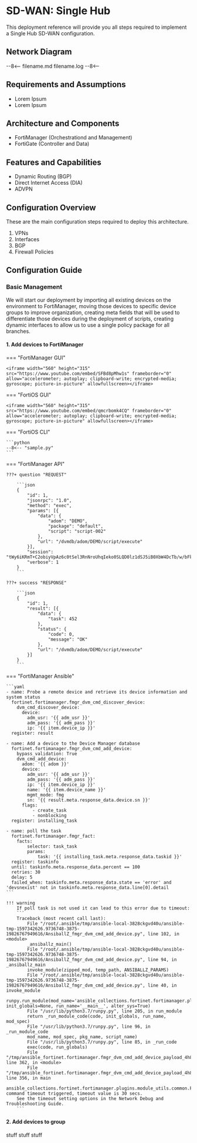# SD-WAN: Single Hub

This deployment reference will provide you all steps required to implement
a Single Hub SD-WAN configuration.

## Network Diagram

--8<--
filename.md
filename.log
--8<--


<!-- ![Network Diagram](img/sdwan_single_hub_network_diagram.png) -->


## Requirements and Assumptions

- Lorem Ipsum
- Lorem Ipsum


## Architecture and Components

- FortiManager (Orchestrationd and Management)
- FortiGate (Controller and Data)


## Features and Capabilities

- Dynamic Routing (BGP)
- Direct Internet Access (DIA)
- ADVPN


## Configuration Overview

These are the main configuration steps required to deploy this architecture.

1. VPNs
2. Interfaces
3. BGP
4. Firewall Policies


## Configuration Guide

### Basic Management

We will start our deployment by importing all existing devices on the
environment to FortiManager, moving those devices to specific device
groups to improve organization, creating meta fields that will be used
to differentiate those devices during the deployment of scripts,
creating dynamic interfaces to allow us to use a single policy package
for all branches.

#### 1. Add devices to FortiManager

=== "FortiManager GUI"

    <iframe width="560" height="315" src="https://www.youtube.com/embed/SFBd8pMhw1s" frameborder="0" allow="accelerometer; autoplay; clipboard-write; encrypted-media; gyroscope; picture-in-picture" allowfullscreen></iframe>

=== "FortiOS GUI"

    <iframe width="560" height="315" src="https://www.youtube.com/embed/qmcrbomk4CQ" frameborder="0" allow="accelerometer; autoplay; clipboard-write; encrypted-media; gyroscope; picture-in-picture" allowfullscreen></iframe>

=== "FortiOS CLI"

    ```python
    --8<-- "sample.py"
    ```


=== "FortiManager API"
 
    ???+ question "REQUEST"

        ```json
        {
            "id": 1,
            "jsonrpc": "1.0",
            "method": "exec",
            "params": [{
                "data": {
                    "adom": "DEMO",
                    "package": "default",
                    "script": "script-002"
                },
                "url": "/dvmdb/adom/DEMO/script/execute"
            }],
            "session": "tWy6iKRmT+C2obiyVpAz6c0tSel3RnNroUhqIeko0SLQD0lz1dSJ5iB0XbW4DcTb/w/bFkt6XuLLSz5AkyA9UA==",
            "verbose": 1
        }
        ```

    ???+ success "RESPONSE"

        ```json
        {
            "id": 1,
            "result": [{
                "data": {
                    "task": 452
                },
                "status": {
                    "code": 0,
                    "message": "OK"
                },
                "url": "/dvmdb/adom/DEMO/script/execute"
            }]
        }
        ```

=== "FortiManager Ansible"

    ```yaml
    - name: Probe a remote device and retrieve its device information and system status
      fortinet.fortimanager.fmgr_dvm_cmd_discover_device:
        dvm_cmd_discover_device:
          device:
            adm_usr: '{{ adm_usr }}'
            adm_pass: '{{ adm_pass }}'
            ip: '{{ item.device_ip }}'
      register: result

    - name: Add a device to the Device Manager database
      fortinet.fortimanager.fmgr_dvm_cmd_add_device:
        bypass_validation: True
        dvm_cmd_add_device:
          adom: '{{ adom }}'
          device:
            adm_usr: '{{ adm_usr }}'
            adm_pass: '{{ adm_pass }}'
            ip: '{{ item.device_ip }}'
            name: '{{ item.device_name }}'
            mgmt_mode: fmg
            sn: '{{ result.meta.response_data.device.sn }}'
          flags:
              - create_task
              - nonblocking
      register: installing_task

    - name: poll the task
      fortinet.fortimanager.fmgr_fact:
        facts:
            selector: task_task
            params:
                task: '{{ installing_task.meta.response_data.taskid }}'
      register: taskinfo
      until: taskinfo.meta.response_data.percent == 100
      retries: 30
      delay: 5
      failed_when: taskinfo.meta.response_data.state == 'error' and 'devsnexist' not in taskinfo.meta.response_data.line[0].detail
    ```

    !!! warning
        If poll task is not used it can lead to this error due to timeout:
        ```
        Traceback (most recent call last):
            File "/root/.ansible/tmp/ansible-local-3828ckgvd40u/ansible-tmp-1597342626.9736748-3875-19826767949616/AnsiballZ_fmgr_dvm_cmd_add_device.py", line 102, in <module>
            _ansiballz_main()
            File "/root/.ansible/tmp/ansible-local-3828ckgvd40u/ansible-tmp-1597342626.9736748-3875-19826767949616/AnsiballZ_fmgr_dvm_cmd_add_device.py", line 94, in _ansiballz_main
            invoke_module(zipped_mod, temp_path, ANSIBALLZ_PARAMS)
            File "/root/.ansible/tmp/ansible-local-3828ckgvd40u/ansible-tmp-1597342626.9736748-3875-19826767949616/AnsiballZ_fmgr_dvm_cmd_add_device.py", line 40, in invoke_module
            runpy.run_module(mod_name='ansible_collections.fortinet.fortimanager.plugins.modules.fmgr_dvm_cmd_add_device', init_globals=None, run_name='__main__', alter_sys=True)
            File "/usr/lib/python3.7/runpy.py", line 205, in run_module
            return _run_module_code(code, init_globals, run_name, mod_spec)
            File "/usr/lib/python3.7/runpy.py", line 96, in _run_module_code
            mod_name, mod_spec, pkg_name, script_name)
            File "/usr/lib/python3.7/runpy.py", line 85, in _run_code
            exec(code, run_globals)
            File "/tmp/ansible_fortinet.fortimanager.fmgr_dvm_cmd_add_device_payload_4h897igx/ansible_fortinet.fortimanager.fmgr_dvm_cmd_add_device_payload.zip/ansible_collections/fortinet/fortimanager/plugins/modules/fmgr_dvm_cmd_add_device.py", line 362, in <module>
            File "/tmp/ansible_fortinet.fortimanager.fmgr_dvm_cmd_add_device_payload_4h897igx/ansible_fortinet.fortimanager.fmgr_dvm_cmd_add_device_payload.zip/ansible_collections/fortinet/fortimanager/plugins/modules/fmgr_dvm_cmd_add_device.py", line 356, in main
        ansible_collections.fortinet.fortimanager.plugins.module_utils.common.FMGBaseException: command timeout triggered, timeout value is 30 secs.
        See the timeout setting options in the Network Debug and Troubleshooting Guide.
        ```

#### 2. Add devices to group

stuff stuff stuff